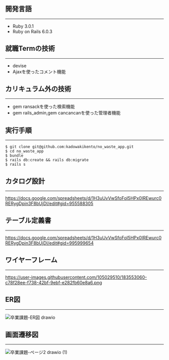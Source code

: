 ## 開発言語
---
- Ruby 3.0.1
- Ruby on Rails 6.0.3

## 就職Termの技術
---
- devise
- Ajaxを使ったコメント機能

## カリキュラム外の技術
---
- gem ransackを使った検索機能
- gem rails_admin,gem cancancanを使った管理者機能

## 実行手順
---

```
$ git clone git@github.com:kadowakikento/no_waste_app.git
$ cd no_waste_app
$ bundle
$ rails db:create && rails db:migrate
$ rails s
```

## カタログ設計
---
https://docs.google.com/spreadsheets/d/1H3uUvVwSfoFoI5HPx0IREwurc0RERygDpin3F8bUjDI/edit#gid=955588305

## テーブル定義書
---
https://docs.google.com/spreadsheets/d/1H3uUvVwSfoFoI5HPx0IREwurc0RERygDpin3F8bUjDI/edit#gid=995999654

## ワイヤーフレーム
---
https://user-images.githubusercontent.com/105029510/183553060-c78f28ee-f738-42bf-9ebf-e282fb60e8a6.png

## ER図
---
![卒業課題-ER図 drawio](https://user-images.githubusercontent.com/105029510/186299781-2c4e3ed5-253e-4b70-bace-72fa2b2efff8.png)

## 画面遷移図
---
![卒業課題-ページ2 drawio (1)](https://user-images.githubusercontent.com/105029510/183667002-f90670a0-d4c4-4439-bd59-4ada97f53151.png)
